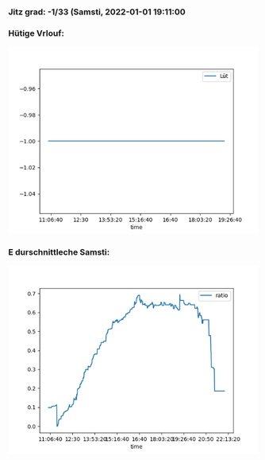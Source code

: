 ### Jitz grad: -1/33 (Samsti, 2022-01-01 19:11:00

### Hütige Vrlouf:
![Graph](Today.png)

### E durschnittleche Samsti:
![Graph](Samsti.png)